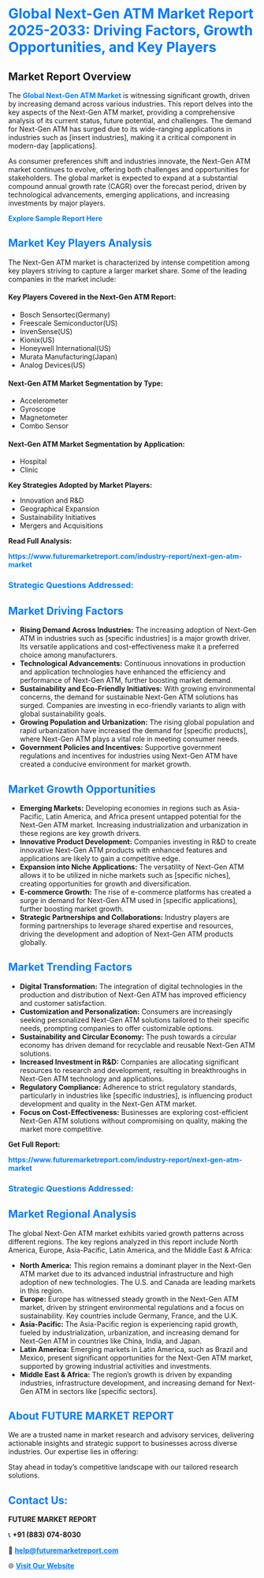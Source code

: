 <h1 style="color: #007BFF;">Global Next-Gen ATM Market Report 2025-2033: Driving Factors, Growth Opportunities, and Key Players</h1>

<section id="overview">
<h2>Market Report Overview</h2>
<p>The <a href="https://www.futuremarketreport.com/industry-report/next-gen-atm-market" style="color: #007BFF; text-decoration: none;"><strong>Global Next-Gen ATM Market</strong></a> is witnessing significant growth, driven by increasing demand across various industries. This report delves into the key aspects of the Next-Gen ATM market, providing a comprehensive analysis of its current status, future potential, and challenges. The demand for Next-Gen ATM has surged due to its wide-ranging applications in industries such as [insert industries], making it a critical component in modern-day [applications].</p>
<p>As consumer preferences shift and industries innovate, the Next-Gen ATM market continues to evolve, offering both challenges and opportunities for stakeholders. The global market is expected to expand at a substantial compound annual growth rate (CAGR) over the forecast period, driven by technological advancements, emerging applications, and increasing investments by major players.</p>
</section>

<section id="overview">
<p><a href="https://www.futuremarketreport.com/request-sample/reportId=37256" style="color: #007BFF; text-decoration: none;"><strong>Explore Sample Report Here</strong></a></p>
</section>

<section id="key-players">
<h2 style="color: #007BFF;">Market Key Players Analysis</h2>
<p>The Next-Gen ATM market is characterized by intense competition among key players striving to capture a larger market share. Some of the leading companies in the market include:</p>
<h4>Key Players Covered in the Next-Gen ATM Report:</h4>
<ul><li>Bosch Sensortec(Germany)</li><li>Freescale Semiconductor(US)</li><li>InvenSense(US)</li><li>Kionix(US)</li><li>Honeywell International(US)</li><li>Murata Manufacturing(Japan)</li><li>Analog Devices(US)</li></ul>
<h4>Next-Gen ATM Market Segmentation by Type:</h4>
<ul><li>Accelerometer</li><li>Gyroscope</li><li>Magnetometer</li><li>Combo Sensor</li></ul>

<h4>Next-Gen ATM Market Segmentation by Application:</h4>
<ul><li>Hospital</li><li>Clinic</li></ul>
<p><strong>Key Strategies Adopted by Market Players:</strong></p>
<ul>
<li>Innovation and R&D</li>
<li>Geographical Expansion</li>
<li>Sustainability Initiatives</li>
<li>Mergers and Acquisitions</li>
</ul>
</section>

<section>
<p><strong>Read Full Analysis: </strong></p><a href="https://www.futuremarketreport.com/industry-report/next-gen-atm-market" style="color: #007BFF; text-decoration: none;"><strong>https://www.futuremarketreport.com/industry-report/next-gen-atm-market</strong></a>
<h3 style="color: #007BFF;">Strategic Questions Addressed:</h3>
</section>

<section id="driving-factors">
<h2 style="color: #007BFF;">Market Driving Factors</h2>
<ul>
<li><strong>Rising Demand Across Industries:</strong> The increasing adoption of Next-Gen ATM in industries such as [specific industries] is a major growth driver. Its versatile applications and cost-effectiveness make it a preferred choice among manufacturers.</li>
<li><strong>Technological Advancements:</strong> Continuous innovations in production and application technologies have enhanced the efficiency and performance of Next-Gen ATM, further boosting market demand.</li>
<li><strong>Sustainability and Eco-Friendly Initiatives:</strong> With growing environmental concerns, the demand for sustainable Next-Gen ATM solutions has surged. Companies are investing in eco-friendly variants to align with global sustainability goals.</li>
<li><strong>Growing Population and Urbanization:</strong> The rising global population and rapid urbanization have increased the demand for [specific products], where Next-Gen ATM plays a vital role in meeting consumer needs.</li>
<li><strong>Government Policies and Incentives:</strong> Supportive government regulations and incentives for industries using Next-Gen ATM have created a conducive environment for market growth.</li>
</ul>
</section>

<section id="growth-opportunities">
<h2 style="color: #007BFF;">Market Growth Opportunities</h2>
<ul>
<li><strong>Emerging Markets:</strong> Developing economies in regions such as Asia-Pacific, Latin America, and Africa present untapped potential for the Next-Gen ATM market. Increasing industrialization and urbanization in these regions are key growth drivers.</li>
<li><strong>Innovative Product Development:</strong> Companies investing in R&D to create innovative Next-Gen ATM products with enhanced features and applications are likely to gain a competitive edge.</li>
<li><strong>Expansion into Niche Applications:</strong> The versatility of Next-Gen ATM allows it to be utilized in niche markets such as [specific niches], creating opportunities for growth and diversification.</li>
<li><strong>E-commerce Growth:</strong> The rise of e-commerce platforms has created a surge in demand for Next-Gen ATM used in [specific applications], further boosting market growth.</li>
<li><strong>Strategic Partnerships and Collaborations:</strong> Industry players are forming partnerships to leverage shared expertise and resources, driving the development and adoption of Next-Gen ATM products globally.</li>
</ul>
</section>

<section id="trending-factors">
<h2 style="color: #007BFF;">Market Trending Factors</h2>
<ul>
<li><strong>Digital Transformation:</strong> The integration of digital technologies in the production and distribution of Next-Gen ATM has improved efficiency and customer satisfaction.</li>
<li><strong>Customization and Personalization:</strong> Consumers are increasingly seeking personalized Next-Gen ATM solutions tailored to their specific needs, prompting companies to offer customizable options.</li>
<li><strong>Sustainability and Circular Economy:</strong> The push towards a circular economy has driven demand for recyclable and reusable Next-Gen ATM solutions.</li>
<li><strong>Increased Investment in R&D:</strong> Companies are allocating significant resources to research and development, resulting in breakthroughs in Next-Gen ATM technology and applications.</li>
<li><strong>Regulatory Compliance:</strong> Adherence to strict regulatory standards, particularly in industries like [specific industries], is influencing product development and quality in the Next-Gen ATM market.</li>
<li><strong>Focus on Cost-Effectiveness:</strong> Businesses are exploring cost-efficient Next-Gen ATM solutions without compromising on quality, making the market more competitive.</li>
</ul>
</section>

<section>
<p><strong>Get Full Report: </strong></p><a href="https://www.futuremarketreport.com/industry-report/next-gen-atm-market" style="color: #007BFF; text-decoration: none;"><strong>https://www.futuremarketreport.com/industry-report/next-gen-atm-market</strong></a>
<h3 style="color: #007BFF;">Strategic Questions Addressed:</h3>
</section>


<section id="regional-analysis">
<h2 style="color: #007BFF;">Market Regional Analysis</h2>
<p>The global Next-Gen ATM market exhibits varied growth patterns across different regions. The key regions analyzed in this report include North America, Europe, Asia-Pacific, Latin America, and the Middle East & Africa:</p>
<ul>
<li><strong>North America:</strong> This region remains a dominant player in the Next-Gen ATM market due to its advanced industrial infrastructure and high adoption of new technologies. The U.S. and Canada are leading markets in this region.</li>
<li><strong>Europe:</strong> Europe has witnessed steady growth in the Next-Gen ATM market, driven by stringent environmental regulations and a focus on sustainability. Key countries include Germany, France, and the U.K.</li>
<li><strong>Asia-Pacific:</strong> The Asia-Pacific region is experiencing rapid growth, fueled by industrialization, urbanization, and increasing demand for Next-Gen ATM in countries like China, India, and Japan.</li>
<li><strong>Latin America:</strong> Emerging markets in Latin America, such as Brazil and Mexico, present significant opportunities for the Next-Gen ATM market, supported by growing industrial activities and investments.</li>
<li><strong>Middle East & Africa:</strong> The region’s growth is driven by expanding industries, infrastructure development, and increasing demand for Next-Gen ATM in sectors like [specific sectors].</li>
</ul>
</section>

<footer>
<h2 style="color: #007BFF;">About FUTURE MARKET REPORT</h2>
<p>We are a trusted name in market research and advisory services, delivering actionable insights and strategic support to businesses across diverse industries. Our expertise lies in offering:</p>

<p>Stay ahead in today’s competitive landscape with our tailored research solutions.</p>

<h2 style="color: #007BFF;">Contact Us:</h2>
<p><strong>FUTURE MARKET REPORT</strong></p>
<p>📞 <strong>+91 (883) 074-8030</strong></p>
<p>📧 <strong><a href="mailto:help@futuremarketreport.com" style="color: #007BFF;">help@futuremarketreport.com</a></strong></p>
<p>🌐 <strong><a href="https://www.futuremarketreport.com/" style="color: #007BFF;">Visit Our Website</a></strong></p>
</footer>